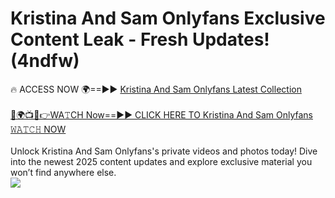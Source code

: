 # Kristina And Sam Onlyfans Exclusive Content Leak - Fresh Updates! (4ndfw)

🔥 ACCESS NOW 🌍==►► <a href="https://tinyurl.com/kvy9nzfs" rel="nofollow">Kristina And Sam Onlyfans Latest Collection</a>
<br><br>
[🔴🌍📺📱👉WA𝚃CH Now==►► CLICK HERE TO Kristina And Sam Onlyfans 𝚆𝙰𝚃𝙲𝙷 NOW](https://tinyurl.com/kvy9nzfs)
<br><br>
Unlock Kristina And Sam Onlyfans's private videos and photos today! Dive into the newest 2025 content updates and explore exclusive material you won’t find anywhere else.
<br>
<a href="https://tinyurl.com/kvy9nzfs" rel="nofollow" data-target="animated-image.originalLink"><img src="https://camo.githubusercontent.com/8a4f000d20f83aca3bf7ec5f350d767afa0574a8a352519fd8cfa583a6f93a33/68747470733a2f2f692e696d6775722e636f6d2f644a486b345a712e676966" data-canonical-src="https://i.imgur.com/dJHk4Zq.gif" style="max-width: 100%; display: inline-block;" data-target="animated-image.originalImage"></a>
<br>
